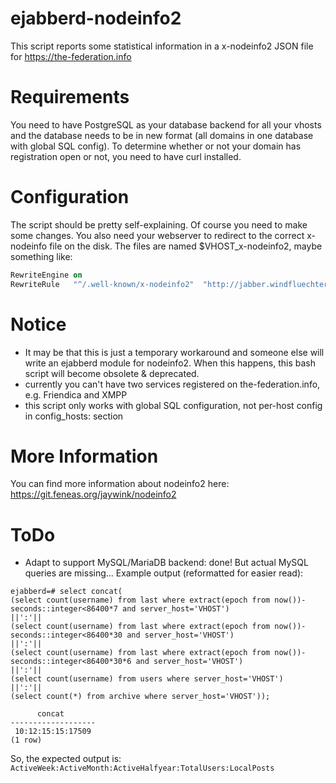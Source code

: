 # ejabberd-nodeinfo2
This script reports some statistical information in a x-nodeinfo2 JSON file for https://the-federation.info

# Requirements
You need to have PostgreSQL as your database backend for all your vhosts and the database needs to be in new format (all domains in one database with global SQL config). To determine whether or not your domain has registration open or not, you need to have curl installed. 

# Configuration
The script should be pretty self-explaining. Of course you need to make some changes. 
You also need your webserver to redirect to the correct x-nodeinfo file on the disk. The files are named $VHOST_x-nodeinfo2, maybe something like:

```apache 
RewriteEngine on
RewriteRule   "^/.well-known/x-nodeinfo2"  "http://jabber.windfluechter.net/.well-known/hookipa.net_x-nodeinfo2"  [R,L]
```

# Notice
- It may be that this is just a temporary workaround and someone else will write an ejabberd module for nodeinfo2. When this happens, this bash script will become obsolete & deprecated.
- currently you can't have two services registered on the-federation.info, e.g. Friendica and XMPP
- this script only works with global SQL configuration, not per-host config in config_hosts: section

# More Information
You can find more information about nodeinfo2 here: https://git.feneas.org/jaywink/nodeinfo2

# ToDo
- Adapt to support MySQL/MariaDB backend: done! But actual MySQL queries are missing... 
Example output (reformatted for easier read): 
```
ejabberd=# select concat(
(select count(username) from last where extract(epoch from now())-seconds::integer<86400*7 and server_host='VHOST')
||':'||
(select count(username) from last where extract(epoch from now())-seconds::integer<86400*30 and server_host='VHOST')
||':'||
(select count(username) from last where extract(epoch from now())-seconds::integer<86400*30*6 and server_host='VHOST')
||':'||
(select count(username) from users where server_host='VHOST')
||':'||
(select count(*) from archive where server_host='VHOST'));

      concat
-------------------
 10:12:15:15:17509
(1 row)
```
So, the expected output is: `ActiveWeek:ActiveMonth:ActiveHalfyear:TotalUsers:LocalPosts`
